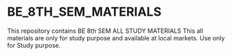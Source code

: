 # BE_8TH_SEM_MATERIALS
This repository contains BE 8th SEM ALL STUDY MATERIALS
This all materials are only for study purpose and available at local markets. Use only for Study purpose.
